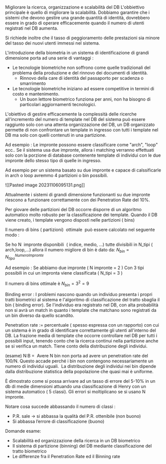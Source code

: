 Migliorare la ricerca, organizzazione e scalabilità del DB
L'obbiettivo principale è quello di migliorare la scalabilità. Dobbiamo garantire che i sistemi che devono gestire una grande quantità di identità, dovrebbero essere in grado di operare efficacemente quando il numero di utenti registrati nel DB aumenta.

Si richiede inoltre che il tasso di peggioramento delle prestazioni sia minore del tasso dei nuovi utenti immessi nel sistema.

L'introduzione della biometria in un sistema di identificazione di grandi dimensione porta ad una serie di vantaggi :
- Le tecnologie biometriche non soffrono come quelle tradizionali del problema della produzione e del rinnovo dei documenti di identità.
	- Rinnovo della care di identità del passaporto per scadenza o smarrimento
- Le tecnologie biometriche iniziano ad essere competitive in termini di costo e mantenimento.
	- Un buon lettore biometrico funziona per anni, non ha bisogno di particolari aggiornamenti tecnologici.

L'obiettivo di gestire efficacemente la complessità delle ricerche all'incremento del numero di template nel DB del sistema può essere raggiunto solo con una attenta organizzazione del DB, un DB organizzato permette di non confrontare un template in ingresso con tutti i template nel DB ma solo con quelli contenuti in una partizione.

Ad esempio :
Le impronte possono essere classificare come "arch", "loop" ecc.. Se il sistema usa due impronte, allora i matching verranno effettuati solo con la porzione di database contenente template di individui con le due impronte dello stesso tipo di quelle in ingresso.

Ad esempio per un sistema basato su due impronte e capace di calssificarle in arch o loop avremmo 4 partizioni o bin possibili. 

![[Pasted image 20231106095131.png]]

Attualmente i sistemi di grandi dimensione funzionanti su due impronte riescono a funzionare correttamente con dei Penetration Rate del 10%.

Per giovare delle partizioni del DB occorre disporre di un algoritmo automatico molto robusto per la classificazione dei template. Quando il DB viene creato, i template vengono disposti nelle partizioni ( bins)

Il numero di bins ( partizioni)  ottimale  può essere calcolato nel seguente modo :

Se ho N  impronte disponibili  ( indice, medio, …) tutte divisibili in N_tipi ( arch,loop,…) allora il numero migliore di bin è dato da: $N_{bin} = N_{tipo}^{NumeroImpronte}$

Ad esempio :
Se abbiamo due impronte ( N impronte = 2 )
Con 3 tipi possibili in cui un impronta viene classificata ( N_tipi = 3 )

Il numero di bins ottimale è $N_{bin} = 3^2 = 9$


Binding error :
I problemi nascono quando un individuo presenta i propri tratti biometrici al sistema e l'algoritmo di classificazione del tratto sbaglia il bin ( binding error).
Se l'individuo era registrato nel DB, con alta probabilità non si avrà un match in quanto i template che matchano sono registrati da un bin diverso da quello scandito.

Penetration rate := percentuale ( spesso espressa con un rapporto) con cui un sistema è in grado di identificare correttamente gli utenti all'interno del DB.
La frazione media di template che occorre controllare nel DB per tutti i possibili input, tenendo conto che la ricerca continui nella partizione anche se si verifica un match.
Tiene conto della distribuzione degli individui.

(esame) N:B =  Avere N bin non porta ad avere un penetration rate del 100/N. Questo accade perché i bin non contengono necessariamente un numero di individui uguali.  La distribuzione degli individui nei bin dipende dalla distribuzione statistica della popolazione che quasi mai è uniforme.

È dimostrato come si possa arrivare ad un tasso di errore del 5-10% in un db di medie dimensioni attuando una classificazione di Henry con un sistema automatico ( 5 classi). Gli errori si moltiplicano se si usano N impronte.

Notare cosa succede abbassando il numero di classi :
- P.R. sale → si abbassa la qualità del P.R. ottenibile (non buono)
- Si abbassa l’errore di classificazione (buono)

Domande esame:
- Scalabilità ed organizzazione della ricerca in un DB biometrico
- Il sistema di partizione (binning) del DB mediante classificazione del tratto biometrico
- Le differenze fra il Penetration Rate ed il Binning rate